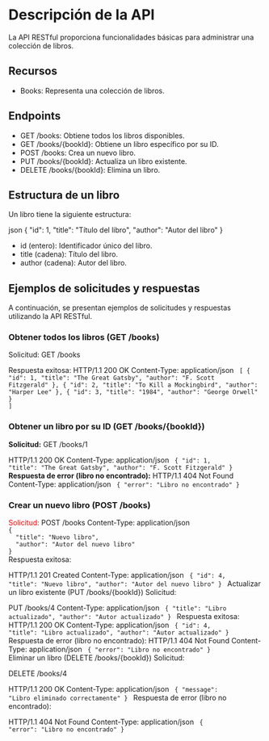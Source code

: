 <h1>Descripción de la API</h1>
La API RESTful proporciona funcionalidades básicas para administrar una colección de libros.

<h2>Recursos</h2>
<ul>
<li>Books: Representa una colección de libros.</li>
</ul>

<h2>Endpoints</h2>
<ul>
<li>GET /books: Obtiene todos los libros disponibles.</li>
<li>GET /books/{bookId}: Obtiene un libro específico por su ID.</li>
<li>POST /books: Crea un nuevo libro.</li>
<li>PUT /books/{bookId}: Actualiza un libro existente.</li>
<li>DELETE /books/{bookId}: Elimina un libro.</li>
</ul>

<h2>Estructura de un libro</h2>
Un libro tiene la siguiente estructura:

json
{
  "id": 1,
  "title": "Título del libro",
  "author": "Autor del libro"
}
<ul>
  <li>id (entero): Identificador único del libro.</li>
 <li>title (cadena): Título del libro.</li>
 <li>author (cadena): Autor del libro.</li>
</ul>
<h2>Ejemplos de solicitudes y respuestas</h2>
A continuación, se presentan ejemplos de solicitudes y respuestas utilizando la API RESTful.

<h3>Obtener todos los libros (GET /books)</h3>
Solicitud:
GET /books

Respuesta exitosa:
HTTP/1.1 200 OK
Content-Type: application/json
<code>
[
  {
    "id": 1,
    "title": "The Great Gatsby",
    "author": "F. Scott Fitzgerald"
  },
  {
    "id": 2,
    "title": "To Kill a Mockingbird",
    "author": "Harper Lee"
  },
  {
    "id": 3,
    "title": "1984",
    "author": "George Orwell"
  }
]
</code>
<h3>Obtener un libro por su ID (GET /books/{bookId})</h3>
<b>Solicitud:</b>
GET /books/1

HTTP/1.1 200 OK
Content-Type: application/json
<code>
{
  "id": 1,
  "title": "The Great Gatsby",
  "author": "F. Scott Fitzgerald"
}
</code>
<b>Respuesta de error (libro no encontrado):</b>
HTTP/1.1 404 Not Found
Content-Type: application/json
<code>
{
  "error": "Libro no encontrado"
}
</code>
<h3>Crear un nuevo libro (POST /books)</h3>
<span style="color:red">Solicitud:</span>
POST /books
Content-Type: application/json
<code>
{
  "title": "Nuevo libro",
  "author": "Autor del nuevo libro"
}
</code>
Respuesta exitosa:</b>

HTTP/1.1 201 Created
Content-Type: application/json
<code>
{
  "id": 4,
  "title": "Nuevo libro",
  "author": "Autor del nuevo libro"
}
</code>
Actualizar un libro existente (PUT /books/{bookId})
Solicitud:

PUT /books/4
Content-Type: application/json
<code>
{
  "title": "Libro actualizado",
  "author": "Autor actualizado"
}
</code>
Respuesta exitosa:
HTTP/1.1 200 OK
Content-Type: application/json
<code>
{
  "id": 4,
  "title": "Libro actualizado",
  "author": "Autor actualizado"
}
</code>
Respuesta de error (libro no encontrado):
HTTP/1.1 404 Not Found
Content-Type: application/json
<code>
{
  "error": "Libro no encontrado"
}
</code>
Eliminar un libro (DELETE /books/{bookId})
Solicitud:

DELETE /books/4

HTTP/1.1 200 OK
Content-Type: application/json
<code>
{
  "message": "Libro eliminado correctamente"
}
</code>
Respuesta de error (libro no encontrado):

HTTP/1.1 404 Not Found
Content-Type: application/json
<code>
{
  "error": "Libro no encontrado"
}
</code>
